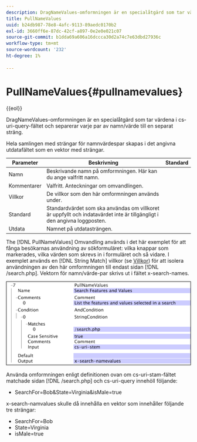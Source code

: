 ```yaml
---
description: DragNameValues-omformningen är en specialåtgärd som tar värdena i cs-uri-query-fältet och separerar varje par av namn/värde till en separat sträng.
title: PullNameValues
uuid: b24db987-78e8-4afc-9113-89aedc0170b2
exl-id: 3660ff6e-87dc-42cf-a897-0e2e0e021c07
source-git-commit: b1dda69a606a16dccca30d2a74c7e63dbd27936c
workflow-type: tm+mt
source-wordcount: '232'
ht-degree: 1%

---
```


# PullNameValues{#pullnamevalues}

{{eol}}

DragNameValues-omformningen är en specialåtgärd som tar värdena i cs-uri-query-fältet och separerar varje par av namn/värde till en separat sträng.

Hela samlingen med strängar för namnvärdespar skapas i det angivna utdatafältet som en vektor med strängar.

| Parameter | Beskrivning | Standard |
|---|---|---|
| Namn | Beskrivande namn på omformningen. Här kan du ange valfritt namn. |  |
| Kommentarer | Valfritt. Anteckningar om omvandlingen. |  |
| Villkor | De villkor som den här omformningen används under. |  |
| Standard | Standardvärdet som ska användas om villkoret är uppfyllt och indatavärdet inte är tillgängligt i den angivna loggposten. |  |
| Utdata | Namnet på utdatasträngen. |  |

The [!DNL PullNameValues] Omvandling används i det här exemplet för att fånga besökarnas användning av sökformuläret: vilka knappar som markerades, vilka värden som skrevs in i formuläret och så vidare. I exemplet används en [!DNL String Match] villkor (se [Villkor](../../../../../home/c-dataset-const-proc/c-conditions/c-abt-cond.md)) för att isolera användningen av den här omformningen till endast sidan [!DNL /search.php]. Vektorn för namn/värde-par skrivs ut i fältet x-search-names.

![](assets/cfg_TransformationType_PullNameValues.png)

Använda omformningen enligt definitionen ovan om cs-uri-stam-fältet matchade sidan [!DNL /search.php] och cs-uri-query innehöll följande:

* SearchFor=Bob&amp;State=Virginia&amp;isMale=true

x-search-namvalues skulle då innehålla en vektor som innehåller följande tre strängar:

* SearchFor=Bob
* State=Virginia
* isMale=true
